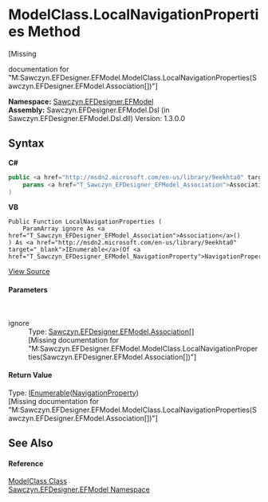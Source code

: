 # ModelClass.LocalNavigationProperties Method 
 

\[Missing <summary> documentation for "M:Sawczyn.EFDesigner.EFModel.ModelClass.LocalNavigationProperties(Sawczyn.EFDesigner.EFModel.Association[])"\]

**Namespace:**&nbsp;<a href="N_Sawczyn_EFDesigner_EFModel">Sawczyn.EFDesigner.EFModel</a><br />**Assembly:**&nbsp;Sawczyn.EFDesigner.EFModel.Dsl (in Sawczyn.EFDesigner.EFModel.Dsl.dll) Version: 1.3.0.0

## Syntax

**C#**<br />
``` C#
public <a href="http://msdn2.microsoft.com/en-us/library/9eekhta0" target="_blank">IEnumerable</a><<a href="T_Sawczyn_EFDesigner_EFModel_NavigationProperty">NavigationProperty</a>> LocalNavigationProperties(
	params <a href="T_Sawczyn_EFDesigner_EFModel_Association">Association</a>[] ignore
)
```

**VB**<br />
``` VB
Public Function LocalNavigationProperties ( 
	ParamArray ignore As <a href="T_Sawczyn_EFDesigner_EFModel_Association">Association</a>()
) As <a href="http://msdn2.microsoft.com/en-us/library/9eekhta0" target="_blank">IEnumerable</a>(Of <a href="T_Sawczyn_EFDesigner_EFModel_NavigationProperty">NavigationProperty</a>)
```

<a href="https://github.com/msawczyn/EFDesigner/tree/master/src/Dsl/CustomCode/Partials/ModelClass.cs#L169" title="View the source code">View Source</a><br />

#### Parameters
&nbsp;<dl><dt>ignore</dt><dd>Type: <a href="T_Sawczyn_EFDesigner_EFModel_Association">Sawczyn.EFDesigner.EFModel.Association</a>[]<br />\[Missing <param name="ignore"/> documentation for "M:Sawczyn.EFDesigner.EFModel.ModelClass.LocalNavigationProperties(Sawczyn.EFDesigner.EFModel.Association[])"\]</dd></dl>

#### Return Value
Type: <a href="http://msdn2.microsoft.com/en-us/library/9eekhta0" target="_blank">IEnumerable</a>(<a href="T_Sawczyn_EFDesigner_EFModel_NavigationProperty">NavigationProperty</a>)<br />\[Missing <returns> documentation for "M:Sawczyn.EFDesigner.EFModel.ModelClass.LocalNavigationProperties(Sawczyn.EFDesigner.EFModel.Association[])"\]

## See Also


#### Reference
<a href="T_Sawczyn_EFDesigner_EFModel_ModelClass">ModelClass Class</a><br /><a href="N_Sawczyn_EFDesigner_EFModel">Sawczyn.EFDesigner.EFModel Namespace</a><br />